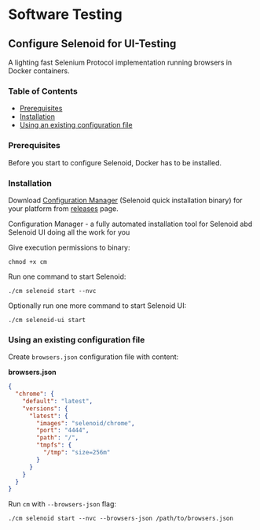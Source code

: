 # Software Testing

## Configure Selenoid for UI-Testing

A lighting fast Selenium Protocol implementation running browsers in Docker
containers.

### Table of Contents

- [Prerequisites](#prerequisites)
- [Installation](#installation)
- [Using an existing configuration file](#using-an-existing-configuration-file)

### Prerequisites

Before you start to configure Selenoid, Docker has to be installed.

### Installation

Download [Configuration Manager][aerokube-cm] (Selenoid quick installation
binary) for your platform from [releases][aerokube-git-cm] page.

Configuration Manager - a fully automated installation tool for Selenoid abd
Selenoid UI doing all the work for you

Give execution permissions to binary:
```shell
chmod +x cm
```

Run one command to start Selenoid:
```shell
./cm selenoid start --nvc
```

Optionally run one more command to start Selenoid UI:
```shell
./cm selenoid-ui start
```

### Using an existing configuration file

Create `browsers.json` configuration file with content:

__browsers.json__
```json
{
  "chrome": {
    "default": "latest",
    "versions": {
      "latest": {
        "images": "selenoid/chrome",
        "port": "4444",
        "path": "/",
        "tmpfs": {
          "/tmp": "size=256m"
        }
      }
    }
  }
}
```

Run `cm` with `--browsers-json` flag:
```shell
./cm selenoid start --nvc --browsers-json /path/to/browsers.json
```

[aerokube-cm]: http://aerokube.com/cm/latest/
[aerokube-git-cm]: https://github.com/aerokube/cm/releases/latest/
